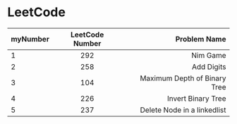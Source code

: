 # LeetCode

| myNumber | LeetCode Number | Problem Name |
| -----|:----:| ----:|
| 1    | 292    | Nim Game    |
| 2    | 258    |  Add Digits   |
| 3    | 104    |   Maximum Depth of Binary Tree  |
| 4    | 226    |   Invert Binary Tree  |
| 5    | 237    |   Delete Node in a linkedlist  |